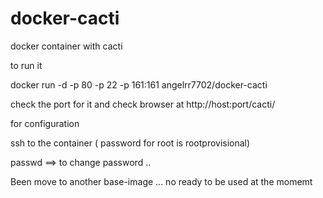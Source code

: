 docker-cacti
============

docker container with cacti


to run it 

docker run -d -p 80 -p 22 -p 161:161 angelrr7702/docker-cacti

check the port for it and check browser at http://host:port/cacti/


for configuration 

ssh to the container ( password for root is rootprovisional) 

passwd  ==> to change password ..

Been move to another base-image ... no ready to be used at the momemt

